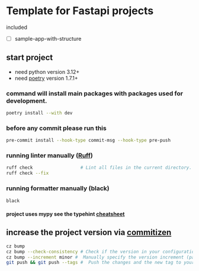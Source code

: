 # Template for Fastapi projects
included
- [ ] sample-app-with-structure


## start project
- need python version 3.12+
- need [poetry](https://python-poetry.org/) version 1.7.1+ 


### command will install main packages with packages used for development.
```bash
poetry install --with dev
```
### before any commit please run this
```bash
pre-commit install --hook-type commit-msg --hook-type pre-push
```
### running linter manually ([Ruff](https://docs.astral.sh/ruff/linter/))
```bash
ruff check                  # Lint all files in the current directory.
ruff check --fix
```
### running formatter manually (black)
```bash
black 
```
#### project uses mypy see the typehint [cheatsheet](https://mypy.readthedocs.io/en/stable/cheat_sheet_py3.html)

## increase the project version via [commitizen](https://commitizen-tools.github.io/commitizen/commands/bump/)
```bash
cz bump
cz bump --check-consistency # Check if the version in your configuration file matches the latest tag.
cz bump --increment minor #  Manually specify the version increment (patch, minor, major).
git push && git push --tags #  Push the changes and the new tag to your repository.
```